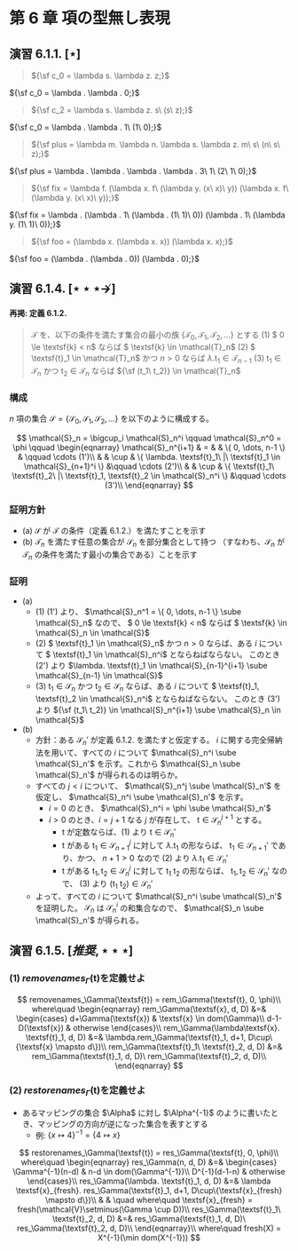 # 第 6 章 項の型無し表現

## 演習 6.1.1. $[\star]$

> ${\sf c_0 = \lambda s. \lambda z. z;}$

${\sf c_0 = \lambda . \lambda . 0;}$

> ${\sf c_2 = \lambda s. \lambda z. s\ (s\ z);}$

${\sf c_0 = \lambda . \lambda . 1\ (1\ 0);}$

> ${\sf plus = \lambda m. \lambda n. \lambda s. \lambda z. m\ s\ (n\ s\ z);}$

${\sf plus = \lambda . \lambda . \lambda . \lambda . 3\ 1\ (2\ 1\ 0);}$

> ${\sf fix = \lambda f. (\lambda x. f\ (\lambda y. (x\ x)\ y)) (\lambda x. f\ (\lambda y. (x\ x)\ y));}$

${\sf fix = \lambda . (\lambda . 1\ (\lambda . (1\ 1)\ 0)) (\lambda . 1\ (\lambda y. (1\ 1)\ 0));}$

> ${\sf foo = (\lambda x. (\lambda x. x)) (\lambda x. x);}$

${\sf foo = (\lambda . (\lambda . 0)) (\lambda . 0);}$

## 演習 6.1.4. $[\star\star\star \nrightarrow]$

#### 再掲: 定義 6.1.2.

> $\mathcal{T}$ を、以下の条件を満たす集合の最小の族 $\{\mathcal{T}_0, \mathcal{T}_1, \mathcal{T}_2, ...\}$ とする
> (1) $ 0 \le \textsf{k} < n$ ならば $ \textsf{k} \in \mathcal{T}_n$
> (2) $ \textsf{t}_1 \in \mathcal{T}_n$ かつ $n > 0$ ならば $\lambda. \textsf{t}_1 \in \mathcal{T}_{n-1}$
> (3) $\textsf{t}_1 \in \mathcal{T}_n$ かつ $\textsf{t}_2 \in \mathcal{T}_n$ ならば ${\sf (t_1\ t_2)} \in \mathcal{T}_n$

### 構成

$n$ 項の集合 $\mathcal{S} = \{\mathcal{S}_0, \mathcal{S}_1, \mathcal{S}_2, ...\}$ を以下のように構成する。

$$
\mathcal{S}_n = \bigcup_i \mathcal{S}_n^i \qquad
\mathcal{S}_n^0 = \phi \qquad
\begin{eqnarray}
\mathcal{S}_n^{i+1} & = &      & \{ 0, \dots, n-1 \} & \qquad \cdots (1')\\
                    &  & \cup & \{ \lambda. \textsf{t}_1\ |\ \textsf{t}_1 \in \mathcal{S}_{n+1}^i \}  &\qquad \cdots (2')\\
                    &  & \cup & \{ \textsf{t}_1\ \textsf{t}_2\ |\ \textsf{t}_1, \textsf{t}_2 \in \mathcal{S}_n^i \}  &\qquad \cdots (3')\\
\end{eqnarray}
$$

### 証明方針

- (a) $\mathcal{S}$ が $\mathcal{T}$ の条件（定義 6.1.2.）を満たすことを示す
- (b) $\mathcal{T}_n$ を満たす任意の集合が $\mathcal{S}_n$ を部分集合として持つ
  （すなわち、$\mathcal{S}_n$ が $\mathcal{T}_n$ の条件を満たす最小の集合である）ことを示す

### 証明

- (a)
  - (1) (1') より、 $\mathcal{S}_n^1 = \{ 0, \dots, n-1 \} \sube \mathcal{S}_n$ なので、  $ 0 \le \textsf{k} < n$ ならば $ \textsf{k} \in \mathcal{S}_n \in \mathcal{S}$
  - (2)  $ \textsf{t}_1 \in \mathcal{S}_n$ かつ $n > 0$ ならば、ある $i$ について $ \textsf{t}_1 \in \mathcal{S}_n^i$ とならねばならない。
    このとき (2') より $\lambda. \textsf{t}_1 \in \mathcal{S}_{n-1}^{i+1} \sube \mathcal{S}_{n-1} \in \mathcal{S}$  
  - (3) $\textsf{t}_1 \in \mathcal{S}_n$ かつ $\textsf{t}_2 \in \mathcal{S}_n$ ならば、ある $i$ について $ \textsf{t}_1, \textsf{t}_2 \in \mathcal{S}_n^i$ とならねばならない。
    このとき (3') より ${\sf (t_1\ t_2)} \in \mathcal{S}_n^{i+1} \sube \mathcal{S}_n \in \mathcal{S}$
- (b)
  - 方針：ある $\mathcal{S}_n'$ が定義 6.1.2. を満たすと仮定する。 $i$ に関する完全帰納法を用いて、すべての $i$ について $\mathcal{S}_n^i \sube \mathcal{S}_n'$ を示す。これから $\mathcal{S}_n \sube \mathcal{S}_n'$ が得られるのは明らか。
  - すべての $j<i$ について、 $\mathcal{S}_n^j \sube \mathcal{S}_n'$ を仮定し、 $\mathcal{S}_n^i \sube \mathcal{S}_n'$ を示す。
    - $i = 0$ のとき、 $\mathcal{S}_n^i = \phi \sube \mathcal{S}_n'$ 
    - $i>0$ のとき、$i = j + 1$ なる $j$ が存在して、 $\textsf{t} \in \mathcal{S}_n^{j+1}$ とする。
      - $\textsf{t}$ が定数ならば、(1) より $\textsf{t} \in \mathcal{S}_n'$ 
      - $\textsf{t}$ がある $\textsf{t}_1 \in \mathcal{S}_{n+1}^j$ に対して $\lambda. \textsf{t}_1$ の形ならば、 $\textsf{t}_1 \in \mathcal{S}_{n+1}'$ であり、かつ、 $n+1>0$ なので (2) より $\lambda. \textsf{t}_1 \in \mathcal{S}_n'$
      - $\textsf{t}$ がある $\textsf{t}_1, \textsf{t}_2 \in \mathcal{S}_n^j$ に対して $\textsf{t}_1\ \textsf{t}_2$ の形ならば、 $\textsf{t}_1, \textsf{t}_2 \in \mathcal{S}_n'$ なので、 (3) より $(\textsf{t}_1\ \textsf{t}_2) \in \mathcal{S}_n'$
  - よって、すべての $i$ について $\mathcal{S}_n^i \sube \mathcal{S}_n'$ を証明した。 $\mathcal{S}_n$ は $\mathcal{S}_n^i$ の和集合なので、 $\mathcal{S}_n \sube \mathcal{S}_n'$ が得られる。

## 演習 6.1.5. $[推奨, \star\star\star]$

### (1) $removenames_\Gamma(\textsf{t})$を定義せよ

$$
removenames_\Gamma(\textsf{t}) = rem_\Gamma(\textsf{t}, 0, \phi)\\
where\quad
\begin{eqnarray}
rem_\Gamma(\textsf{x}, d, D) &=& 
\begin{cases}
d+\Gamma(\textsf{x}) & \textsf{x} \in dom(\Gamma)\\
d-1-D(\textsf{x}) & otherwise
\end{cases}\\
rem_\Gamma(\lambda\textsf{x}. \textsf{t}_1, d, D) &=& \lambda.rem_\Gamma(\textsf{t}_1, d+1, D\cup\{\textsf{x} \mapsto d\})\\
rem_\Gamma(\textsf{t}_1\ \textsf{t}_2, d, D) &=& rem_\Gamma(\textsf{t}_1, d, D)\ rem_\Gamma(\textsf{t}_2, d, D)\\
\end{eqnarray}
$$

### (2) $restorenames_\Gamma(\textsf{t})$を定義せよ

- あるマッピングの集合 $\Alpha$ に対し $\Alpha^{-1}$ のように書いたとき、マッピングの方向が逆になった集合を表すとする
  - 例: $\{x \mapsto 4\}^{-1} = \{4 \mapsto x\}$

$$
restorenames_\Gamma(\textsf{t}) = res_\Gamma(\textsf{t}, 0, \phi)\\
where\quad
\begin{eqnarray}
res_\Gamma(n, d, D) &=& 
\begin{cases}
\Gamma^{-1}(n-d) & n-d \in dom(\Gamma^{-1})\\
D^{-1}(d-1-n) & otherwise
\end{cases}\\
res_\Gamma(\lambda. \textsf{t}_1, d, D) &=& \lambda \textsf{x}_{fresh}. res_\Gamma(\textsf{t}_1, d+1, D\cup\{\textsf{x}_{fresh} \mapsto d\})\\
& & \quad where\quad  \textsf{x}_{fresh} = fresh(\mathcal{V}\setminus(\Gamma \cup D))\\
res_\Gamma(\textsf{t}_1\ \textsf{t}_2, d, D) &=& res_\Gamma(\textsf{t}_1, d, D)\ res_\Gamma(\textsf{t}_2, d, D)\\
\end{eqnarray}\\
where\quad
fresh(X) = X^{-1}(\min dom(X^{-1}))
$$


